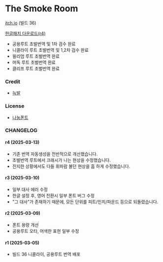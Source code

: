 # The Smoke Room

[itch.io](https://thegoodnightfellowship.itch.io/the-smoke-room) (빌드 36)

[한글패치 다운로드(r4)](https://github.com/smoking-tiger/fvn-translation/releases/download/tsr_b36_r4/TSR_b36_r4.zip)

- 공용루트 초발번역 및 1차 검수 완료
- 니콜라이 루트 초벌번역 및 1,2차 검수 완료
- 윌리엄 루트 초벌번역 완료
- 머독 루트 초벌번역 완료
- 클리프 루트 초벌번역 완료

### Credit
- [늑발](https://x.com/frostwolfclaw)

### License
- [나눔폰트](https://help.naver.com/service/30016/contents/18088?osType=PC&lang=ko)

### CHANGELOG

#### r4 (2025-03-13)

- 기존 번역 자동생성을 전반적으로 개선했습니다.
- 초벌번역 루트에서 크래시가 나는 현상을 수정했습니다.
- 진지한 상황에서도 다들 휘파람 불던 현상을 흠 하게 수정했습니다.

#### r3 (2025-03-10)

- 일부 대사 에러 수정
- 한글 설정 후, 영어 전환시 일부 폰트 버그 수정
- "그 대사"가 존재하기 때문에, 모든 단위를 피트/인치/파운드 등으로 되돌렸습니다.

#### r2 (2025-03-09)

- 폰트 용량 개선
- 공용루트 오타, 어색한 표현 일부 수정

#### r1 (2025-03-05)

- 빌드 36 니콜라이, 공용루트 번역 배포
